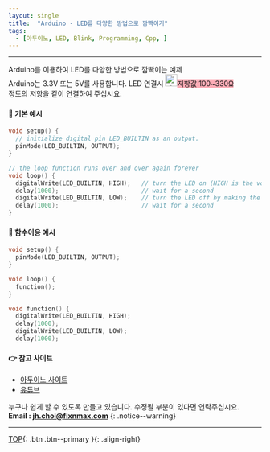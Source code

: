 ```yaml
---
layout: single
title:  "Arduino - LED를 다양한 방법으로 깜빡이기"
tags:
  - [아두이노, LED, Blink, Programming, Cpp, ]
---
```


***
Arduino를 이용하여 LED를 다양한 방법으로 깜빡이는 예제  
Arduino는 3.3V 또는 5V를 사용합니다. LED 연결시 <img width="24" alt="star1" src="https://user-images.githubusercontent.com/78655692/151471925-e5f35751-d4b9-416b-b41d-a059267a09e3.png"><span style="background-color:#FF778899">저항값 100~330Ω </span>  
정도의 저항을 같이 연결하여 주십시요.

#### 🔨 기본 예시 
```cpp
void setup() {
  // initialize digital pin LED_BUILTIN as an output.
  pinMode(LED_BUILTIN, OUTPUT);
}

// the loop function runs over and over again forever
void loop() {
  digitalWrite(LED_BUILTIN, HIGH);   // turn the LED on (HIGH is the voltage level)
  delay(1000);                       // wait for a second
  digitalWrite(LED_BUILTIN, LOW);    // turn the LED off by making the voltage LOW
  delay(1000);                       // wait for a second
}
```

#### 🔨 함수이용 예시 
```cpp
void setup() {
  pinMode(LED_BUILTIN, OUTPUT);
}

void loop() {
  function();
}

void function() {
  digitalWrite(LED_BUILTIN, HIGH);   
  delay(1000);                       
  digitalWrite(LED_BUILTIN, LOW);    
  delay(1000); 
```

#### 👉 참고 사이트
- <a href="naver.com">아두이노 사이트</a>
- <a href="naver.com">유튜브</a>

누구나 쉽게 할 수 있도록 만들고 있습니다. 수정될 부분이 있다면 연락주십시요.  
**Email : jh.choi@fixnmax.com**
{: .notice--warning}

***

[TOP](#){: .btn .btn--primary }{: .align-right}
